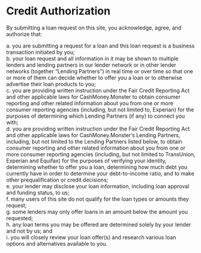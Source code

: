 # Credit Authorization

By submitting a loan request on this site, you acknowledge, agree, and authorize that:

a. you are submitting a request for a loan and this loan request is a business transaction initiated by you;  
b. your loan request and all information in it may be shown to multiple lenders and lending partners in our lender network or in other lender networks (together “Lending Partners”) in real time or over time so that one or more of them can decide whether to offer you a loan or to otherwise advertise their loan products to you;  
c. you are providing written instruction under the Fair Credit Reporting Act and other applicable laws for CashMoney.Monster to obtain consumer reporting and other related information about you from one or more consumer reporting agencies (including, but not limited to, Experian) for the purposes of determining which Lending Partners (if any) to connect you with;  
d. you are providing written instruction under the Fair Credit Reporting Act and other applicable laws for CashMoney.Monster’s Lending Partners, including, but not limited to the Lending Partners listed below, to obtain consumer reporting and other related information about you from one or more consumer reporting agencies (including, but not limited to TransUnion, Experian and Equifax) for the purposes of verifying your identity, determining whether to offer you a loan, determining how much debt you currently have in order to determine your debt-to-income ratio, and to make other prequalification or credit decisions;  
e. your lender may disclose your loan information, including loan approval and funding status, to us;  
f. many users of this site do not qualify for the loan types or amounts they request;  
g. some lenders may only offer loans in an amount below the amount you requested;  
h. any loan terms you may be offered are determined solely by your lender and not by us; and  
i. you will closely review your loan offer(s) and research various loan options and alternatives available to you.



